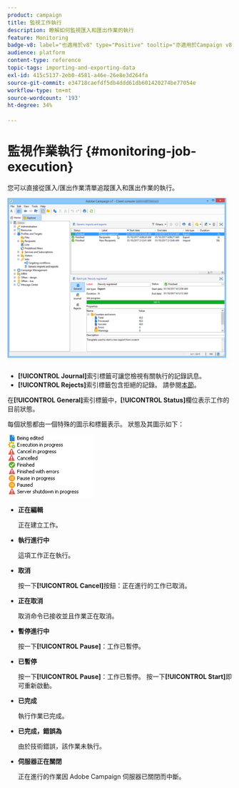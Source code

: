 ```yaml
---
product: campaign
title: 監視工作執行
description: 瞭解如何監視匯入和匯出作業的執行
feature: Monitoring
badge-v8: label="也適用於v8" type="Positive" tooltip="亦適用於Campaign v8"
audience: platform
content-type: reference
topic-tags: importing-and-exporting-data
exl-id: 415c5137-2eb0-4581-a46e-26e8e3d264fa
source-git-commit: e34718caefdf5db4ddd61db601420274be77054e
workflow-type: tm+mt
source-wordcount: '193'
ht-degree: 34%

---
```


# 監視作業執行 {#monitoring-job-execution}



您可以直接從匯入/匯出作業清單追蹤匯入和匯出作業的執行。

![](assets/s_ncs_user_export_list_and_details.png)

* **[!UICONTROL Journal]**&#x200B;索引標籤可讓您檢視有關執行的記錄訊息。
* **[!UICONTROL Rejects]**&#x200B;索引標籤包含拒絕的記錄。 請參閱[本節](../../platform/using/executing-import-jobs.md#behavior-in-the-event-of-an-error)。

在&#x200B;**[!UICONTROL General]**&#x200B;索引標籤中，**[!UICONTROL Status]**&#x200B;欄位表示工作的目前狀態。

每個狀態都由一個特殊的圖示和標籤表示。 狀態及其圖示如下：

![](assets/s_ncs_user_export_status.png)

* **正在編輯**

  正在建立工作。

* **執行進行中**

  這項工作正在執行。

* **取消**

  按一下&#x200B;**[!UICONTROL Cancel]**&#x200B;按鈕：正在進行的工作已取消。

* **正在取消**

  取消命令已接收並且作業正在取消。

* **暫停進行中**

  按一下&#x200B;**[!UICONTROL Pause]**：工作已暫停。

* **已暫停**

  按一下&#x200B;**[!UICONTROL Pause]**：工作已暫停。 按一下&#x200B;**[!UICONTROL Start]**&#x200B;即可重新啟動。

* **已完成**

  執行作業已完成。

* **已完成，錯誤為**

  由於技術錯誤，該作業未執行。

* **伺服器正在關閉**

  正在進行的作業因 Adobe Campaign 伺服器已關閉而中斷。
